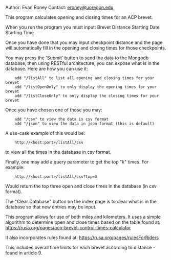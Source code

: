 Author: Evan Roney  Contact: eroney@uoregon.edu

This program calculates opening and closing times for an ACP brevet.

When you run the program you must input:
        Brevet Distance
        Starting Date
        Starting Time

Once you have done that you may input checkpoint distance and the page will automatically fill in the opening and closing times for those checkpoints.

You may press the 'Submit' button to send the data to the Mongodb database, then using RESTful architecture, you can expose what is in the database. Here are how you can use it:

        add "/listAll" to list all opening and closing times for your brevet
        add "/listOpenOnly" to only display the opening times for your brevet
        add "/listCloseOnly" to only display the closing times for your brevet

Once you have chosen one of those you may:

        add "/csv" to view the data is csv format
        add "/json" to view the data in json format (this is default)

A use-case example of this would be:

        http://<host:port>/listAll/csv

to view all the times in the database in csv format.

Finally, one may add a query parameter to get the top "k" times. For example:

        http://<host:port>/listAll/csv?top=3

Would return the top three open and close times in the database (in csv format).

The "Clear Database" button on the index page is to clear what is in the database so that new entries may be input.


This program allows for use of both miles and kilometers. It uses a simple algorithm to determine open and close times based on the table found at: https://rusa.org/pages/acp-brevet-control-times-calculator

It also incorporates rules found at: https://rusa.org/pages/rulesForRiders

This includes overall time limits for each brevet according to distance - found in article 9.
